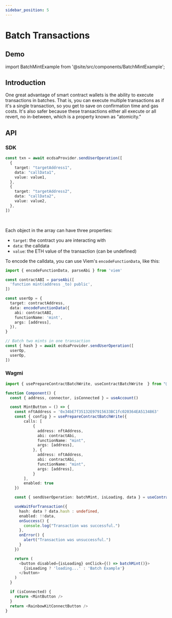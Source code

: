 ```yaml
---
sidebar_position: 5
---
```


# Batch Transactions

## Demo

import BatchMintExample from '@site/src/components/BatchMintExample';

<BatchMintExample />

## Introduction

One great advantage of smart contract wallets is the ability to execute transactions in batches.  That is, you can execute multiple transactions as if it's a single transaction, so you get to save on confirmation time and gas costs.  It's also safer because these transactions either all execute or all revert, no in-between, which is a property known as "atomicity."

## API

### SDK

```typescript
const txn = await ecdsaProvider.sendUserOperation([
  {
    target: "targetAddress1",
    data: "callData1",
    value: value1,
  },
  {
    target: "targetAddress2",
    data: "callData2",
    value: value2,
  },
])
```

<br />

Each object in the array can have three properties:

- `target`: the contract you are interacting with
- `data`: the calldata
- `value`: the ETH value of the transaction (can be undefined)

To encode the calldata, you can use Viem's `encodeFunctionData`, like this:

```typescript
import { encodeFunctionData, parseAbi } from 'viem'

const contractABI = parseAbi([
  'function mint(address _to) public',
])

const userOp = {
  target: contractAddress,
  data: encodeFunctionData({
    abi: contractABI,
    functionName: 'mint',
    args: [address],
  }),
}

// Batch two mints in one transaction
const { hash } = await ecdsaProvider.sendUserOperation([
  userOp,
  userOp,
])
```

### Wagmi

```typescript
import { usePrepareContractBatchWrite, useContractBatchWrite  } from "@zerodev/wagmi";
```

```typescript live folded zerodev
function Component() {
  const { address, connector, isConnected } = useAccount()

  const MintButton = () => {
    const nftAddress = '0x34bE7f35132E97915633BC1fc020364EA5134863'
    const { config } = usePrepareContractBatchWrite({
        calls: [
            {
              address: nftAddress,
              abi: contractAbi,
              functionName: "mint",
              args: [address],
            }, {
              address: nftAddress,
              abi: contractAbi,
              functionName: "mint",
              args: [address],
            }
        ],
        enabled: true
    })

    const { sendUserOperation: batchMint, isLoading, data } = useContractBatchWrite(config) 

    useWaitForTransaction({
      hash: data ? data.hash : undefined,
      enabled: !!data,
      onSuccess() {
        console.log("Transaction was successful.")
      },
      onError() {
        alert("Transaction was unsuccessful.")
      }
    })

    return (
      <button disabled={isLoading} onClick={() => batchMint()}>
        {isLoading ? 'loading...' : 'Batch Example'}
      </button>
    )
  }

  if (isConnected) {
    return <MintButton />
  }
  return <RainbowKitConnectButton />
}
```